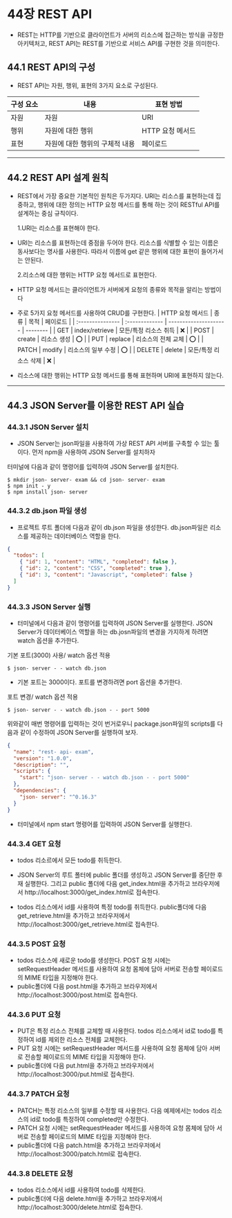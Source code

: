 # 44장 REST API

- REST는 HTTP를 기반으로 클라이언트가 서버의 리소스에 접근하는 방식을 규정한 아키텍처고, REST API는 REST를 기반으로 서비스 API를 구현한 것을 의미한다.

## 44.1 REST API의 구성

- REST API는 자원, 행위, 표현의 3가지 요소로 구성된다.

| 구성 요소 | 내용                           | 표현 방법        |
| --------- | ------------------------------ | ---------------- |
| 자원      | 자원                           | URI              |
| 행위      | 자원에 대한 행위               | HTTP 요청 메서드 |
| 표현      | 자원에 대한 행위의 구체적 내용 | 페이로드         |

---

## 44.2 REST API 설계 원칙

- REST에서 가장 중요한 기본적인 원칙은 두가지다. URI는 리소스를 표현하는데 집중하고, 행위에 대한 정의는 HTTP 요청 메서드를 통해 하는 것이 RESTful API를 설계하는 중심 규칙이다.

  1.URI는 리소스를 표현해야 한다.

- URI는 리소스를 표현하는데 중점을 두어야 한다. 리소스를 식별할 수 있는 이름은 동사보다는 명사를 사용한다. 따라서 이름에 get 같은 행위에 대한 표현이 들어가서는 안된다.

  2.리소스에 대한 행위는 HTTP 요청 메서드로 표현한다.

- HTTP 요청 메서드는 클라이언트가 서버에게 요청의 종류와 목적을 알리는 방법이다
- 주로 5가지 요청 메서드를 사용하여 CRUD를 구현한다.
  | HTTP 요청 메서드 | 종류 | 목적 | 페이로드 |
  | :--------------- | :------------- | --------------------- | -------- |
  | GET | index/retrieve | 모든/특정 리소스 취득 | ❌ |
  | POST | create | 리소스 생성 | ⭕ |
  | PUT | replace | 리소스의 전체 교체 | ⭕ |
  | PATCH | modify | 리소스의 일부 수정 | ⭕ |
  | DELETE | delete | 모든/특정 리소스 삭제 | ❌ |

- 리소스에 대한 행위는 HTTP 요청 메서드를 통해 표현하며 URI에 표현하지 않는다.

---

## 44.3 JSON Server를 이용한 REST API 실습

### 44.3.1 JSON Server 설치

- JSON Server는 json파일을 사용하여 가상 REST API 서버를 구축할 수 있는 툴이다. 먼저 npm을 사용하여 JSON Server를 설치하자

터미널에 다음과 같이 명령어를 입력하여 JSON Server를 설치한다.

```
$ mkdir json- server- exam && cd json- server- exam
$ npm init - y
$ npm install json- server
```

### 44.3.2 db.json 파일 생성

- 프로젝트 루트 폴더에 다음과 같이 db.json 파일을 생성한다. db.json파일은 리소스를 제공하는 데이터베이스 역할을 한다.

```json
{
  "todos": [
    { "id": 1, "content": "HTML", "completed": false },
    { "id": 2, "content": "CSS", "completed": true },
    { "id": 3, "content": "Javascript", "completed": false }
  ]
}
```

### 44.3.3 JSON Server 실행

- 터미널에서 다음과 같이 명령어를 입력하여 JSON Server를 실행한다. JSON Server가 데이터베이스 역할을 하는 db.josn파일의 변경을 가지하게 하려면 watch 옵션을 추가한다.

기본 포트(3000) 사용/ watch 옵션 적용

```
$ json- server - - watch db.json
```

- 기본 포트는 3000이다. 포트를 변경하려면 port 옵션을 추가한다.

포트 변경/ watch 옵션 적용

```
$ json- server - - watch db.json - - port 5000
```

위와같이 매번 명령어를 입력하는 것이 번거로우니 package.json파일의 scripts를 다음과 같이 수정하여 JSON Server를 실행하여 보자.

```json
{
  "name": "rest- api- exam",
  "version": "1.0.0",
  "description": "",
  "scripts": {
    "start": "json- server - - watch db.json - - port 5000"
  },
  "dependencies": {
    "json- server": "^0.16.3"
  }
}
```

- 터미널에서 npm start 명령어를 입력하여 JSON Server를 실행한다.

### 44.3.4 GET 요청

- todos 리소르에서 모든 todo를 취득한다.
- JSON Server의 루트 폴터에 public 폴더를 생성하고 JSON Server를 중단한 후 재 실행한다. 그리고 public 폴더에 다음 get_index.html을 추가하고 브라우저에서 http://localhost:3000/get_index.html로 접속한다.

- todos 리소스에서 id를 사용하여 특정 todo를 취득한다. public폴더에 다음 get_retrieve.html을 추가하고 브라우저에서 http://localhost:3000/get_retrieve.html로 접속한다.

### 44.3.5 POST 요청

- todos 리소스에 새로운 todo를 생성한다. POST 요청 시에는 setRequestHeader 메서드를 사용하여 요청 몸체에 담아 서버로 전송할 페이로드의 MIME 타입을 지정해야 한다.
- public폴더에 다음 post.html을 추가하고 브라우저에서 http://localhost:3000/post.html로 접속한다.

### 44.3.6 PUT 요청

- PUT은 특정 리소스 전체를 교체할 때 사용한다. todos 리소스에서 id로 todo를 특정하여 id를 제외한 리소스 전체를 교체한다.
- PUT 요청 시에는 setRequestHeader 메서드를 사용하여 요청 몸체에 담아 서버로 전송할 페이로드의 MIME 타입을 지정해야 한다.
- public폴더에 다음 put.html을 추가하고 브라우저에서 http://localhost:3000/put.html로 접속한다.

### 44.3.7 PATCH 요청

- PATCH는 특정 리소스의 일부를 수정할 때 사용한다. 다음 예제에서는 todos 리소스의 id로 todo를 특정하여 completed만 수정한다.
- PATCH 요청 시에는 setRequestHeader 메서드를 사용하여 요청 몸체에 담아 서버로 전송할 페이로드의 MIME 타입을 지정해야 한다.
- public폴더에 다음 patch.html을 추가하고 브라우저에서 http://localhost:3000/patch.html로 접속한다.

### 44.3.8 DELETE 요청

- todos 리소스에서 id를 사용하여 todo를 삭제한다.
- public폴더에 다음 delete.html을 추가하고 브라우저에서 http://localhost:3000/delete.html로 접속한다.
